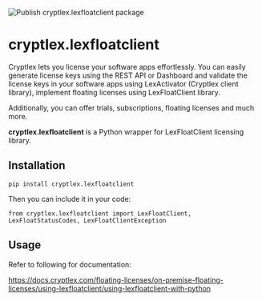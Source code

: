 ![Publish cryptlex.lexfloatclient package](https://github.com/cryptlex/lexfloatclient-python/workflows/Publish%20cryptlex.lexfloatclient%20package/badge.svg)

# cryptlex.lexfloatclient

Cryptlex lets you license your software apps effortlessly. You can easily generate license keys using the REST API or Dashboard and validate the license keys in your software apps using LexActivator (Cryptlex client library), implement floating licenses using LexFloatClient library.

Additionally, you can offer trials, subscriptions, floating licenses and much more.

**cryptlex.lexfloatclient** is a Python wrapper for LexFloatClient licensing library.

## Installation

    pip install cryptlex.lexfloatclient

Then you can include it in your code:

	from cryptlex.lexfloatclient import LexFloatClient, LexFloatStatusCodes, LexFloatClientException


## Usage
Refer to following for documentation:

https://docs.cryptlex.com/floating-licenses/on-premise-floating-licenses/using-lexfloatclient/using-lexfloatclient-with-python